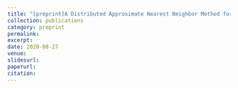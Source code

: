 ```yaml
---
title: "[preprint]A Distributed Approximate Nearest Neighbor Method for Real-Time Face Recognition"
collection: publications
category: preprint
permalink: 
excerpt: 
date: 2020-08-27
venue: 
slidesurl: 
paperurl: 
citation:
---
```


